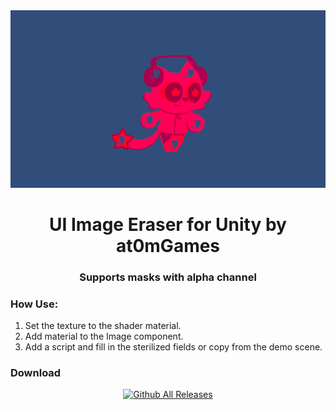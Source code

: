 <div align="center">
    <img src="mainWindow.png" >

# UI Image Eraser for Unity by at0mGames
### Supports masks with alpha channel
</div>


### How Use:
1) Set the texture to the shader material.
2) Add material to the Image component.
3) Add a script and fill in the sterilized fields or copy from the demo scene.

### Download
<div align="center">

[![Github All Releases](https://img.shields.io/github/downloads/at0m-gmng/UIEraser-by-at0m/total.svg)](https://github.com/at0m-gmng/UIEraser-by-at0m/releases)

</div>